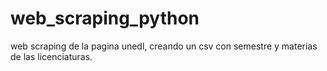 # web_scraping_python
web scraping de la pagina unedl, creando un csv con semestre y materias de las licenciaturas.
